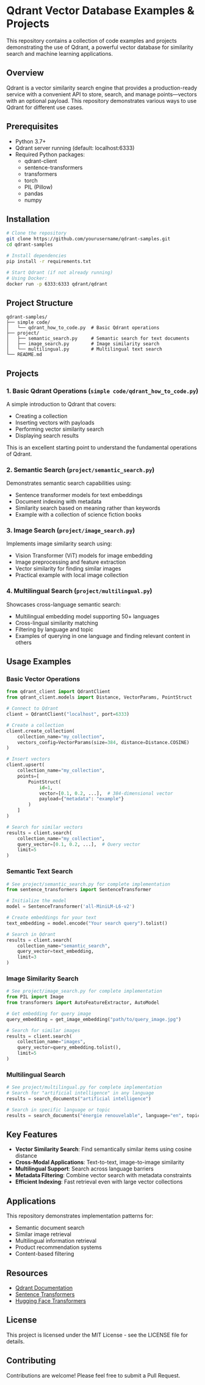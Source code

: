 # Qdrant Vector Database Examples & Projects

This repository contains a collection of code examples and projects demonstrating the use of Qdrant, a powerful vector database for similarity search and machine learning applications.

## Overview

Qdrant is a vector similarity search engine that provides a production-ready service with a convenient API to store, search, and manage points—vectors with an optional payload. This repository demonstrates various ways to use Qdrant for different use cases.

## Prerequisites

- Python 3.7+
- Qdrant server running (default: localhost:6333)
- Required Python packages:
  - qdrant-client
  - sentence-transformers
  - transformers
  - torch
  - PIL (Pillow)
  - pandas
  - numpy

## Installation

```bash
# Clone the repository
git clone https://github.com/yourusername/qdrant-samples.git
cd qdrant-samples

# Install dependencies
pip install -r requirements.txt

# Start Qdrant (if not already running)
# Using Docker:
docker run -p 6333:6333 qdrant/qdrant
```

## Project Structure

```
qdrant-samples/
├── simple code/
│   └── qdrant_how_to_code.py  # Basic Qdrant operations
├── project/
│   ├── semantic_search.py     # Semantic search for text documents
│   ├── image_search.py        # Image similarity search
│   └── multilingual.py        # Multilingual text search
└── README.md
```

## Projects

### 1. Basic Qdrant Operations (`simple code/qdrant_how_to_code.py`)

A simple introduction to Qdrant that covers:
- Creating a collection
- Inserting vectors with payloads
- Performing vector similarity search
- Displaying search results

This is an excellent starting point to understand the fundamental operations of Qdrant.

### 2. Semantic Search (`project/semantic_search.py`)

Demonstrates semantic search capabilities using:
- Sentence transformer models for text embeddings
- Document indexing with metadata
- Similarity search based on meaning rather than keywords
- Example with a collection of science fiction books

### 3. Image Search (`project/image_search.py`)

Implements image similarity search using:
- Vision Transformer (ViT) models for image embedding
- Image preprocessing and feature extraction
- Vector similarity for finding similar images
- Practical example with local image collection

### 4. Multilingual Search (`project/multilingual.py`)

Showcases cross-language semantic search:
- Multilingual embedding model supporting 50+ languages
- Cross-lingual similarity matching
- Filtering by language and topic
- Examples of querying in one language and finding relevant content in others

## Usage Examples

### Basic Vector Operations

```python
from qdrant_client import QdrantClient
from qdrant_client.models import Distance, VectorParams, PointStruct

# Connect to Qdrant
client = QdrantClient("localhost", port=6333)

# Create a collection
client.create_collection(
    collection_name="my_collection",
    vectors_config=VectorParams(size=384, distance=Distance.COSINE)
)

# Insert vectors
client.upsert(
    collection_name="my_collection",
    points=[
        PointStruct(
            id=1,
            vector=[0.1, 0.2, ...],  # 384-dimensional vector
            payload={"metadata": "example"}
        )
    ]
)

# Search for similar vectors
results = client.search(
    collection_name="my_collection",
    query_vector=[0.1, 0.2, ...],  # Query vector
    limit=5
)
```

### Semantic Text Search

```python
# See project/semantic_search.py for complete implementation
from sentence_transformers import SentenceTransformer

# Initialize the model
model = SentenceTransformer('all-MiniLM-L6-v2')

# Create embeddings for your text
text_embedding = model.encode("Your search query").tolist()

# Search in Qdrant
results = client.search(
    collection_name="semantic_search",
    query_vector=text_embedding,
    limit=3
)
```

### Image Similarity Search

```python
# See project/image_search.py for complete implementation
from PIL import Image
from transformers import AutoFeatureExtractor, AutoModel

# Get embedding for query image
query_embedding = get_image_embedding("path/to/query_image.jpg")

# Search for similar images
results = client.search(
    collection_name="images",
    query_vector=query_embedding.tolist(),
    limit=5
)
```

### Multilingual Search

```python
# See project/multilingual.py for complete implementation
# Search for "artificial intelligence" in any language
results = search_documents("artificial intelligence")

# Search in specific language or topic
results = search_documents("énergie renouvelable", language="en", topic="energy")
```

## Key Features

- **Vector Similarity Search**: Find semantically similar items using cosine distance
- **Cross-Modal Applications**: Text-to-text, image-to-image similarity
- **Multilingual Support**: Search across language barriers
- **Metadata Filtering**: Combine vector search with metadata constraints
- **Efficient Indexing**: Fast retrieval even with large vector collections

## Applications

This repository demonstrates implementation patterns for:
- Semantic document search
- Similar image retrieval
- Multilingual information retrieval
- Product recommendation systems
- Content-based filtering

## Resources

- [Qdrant Documentation](https://qdrant.tech/documentation/)
- [Sentence Transformers](https://www.sbert.net/)
- [Hugging Face Transformers](https://huggingface.co/docs/transformers/index)

## License

This project is licensed under the MIT License - see the LICENSE file for details.

## Contributing

Contributions are welcome! Please feel free to submit a Pull Request.
